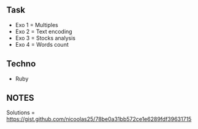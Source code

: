 ## Task 
- Exo 1 = Multiples
- Exo 2 = Text encoding
- Exo 3 = Stocks analysis
- Exo 4 = Words count

## Techno

- Ruby

## NOTES

Solutions = https://gist.github.com/nicoolas25/78be0a31bb572ce1e6289fdf39631715
